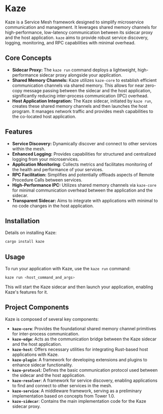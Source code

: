 # Kaze

Kaze is a Service Mesh framework designed to simplify microservice communication and management. It leverages shared memory channels for high-performance, low-latency communication between its sidecar proxy and the host application. `kaze` aims to provide robust service discovery, logging, monitoring, and RPC capabilities with minimal overhead.

## Core Concepts

- **Sidecar Proxy:** The `kaze run` command deploys a lightweight, high-performance sidecar proxy alongside your application.
- **Shared Memory Channels:** Kaze utilizes `kaze-core` to establish efficient communication channels via shared memory. This allows for near zero-copy message passing between the sidecar and the host application, significantly reducing inter-process communication (IPC) overhead.
- **Host Application Integration:** The Kaze sidecar, initiated by `kaze run`, creates these shared memory channels and then launches the host program. It manages network traffic and provides mesh capabilities to the co-located host application.

## Features

- **Service Discovery:** Dynamically discover and connect to other services within the mesh.
- **Enhanced Logging:** Provides capabilities for structured and centralized logging from your microservices.
- **Application Monitoring:** Collects metrics and facilitates monitoring of the health and performance of your services.
- **RPC Facilitation:** Simplifies and potentially offloads aspects of Remote Procedure Calls between services.
- **High-Performance IPC:** Utilizes shared memory channels via `kaze-core` for minimal communication overhead between the application and the sidecar.
- **Transparent Sidecar:** Aims to integrate with applications with minimal to no code changes in the host application.

## Installation

Details on installing Kaze:

```bash
cargo install kaze
```

## Usage

To run your application with Kaze, use the `kaze run` command:

```bash
kaze run <host_command_and_args>
```

This will start the Kaze sidecar and then launch your application, enabling Kaze's features for it.

## Project Components

Kaze is composed of several key components:

- **`kaze-core`**: Provides the foundational shared memory channel primitives for inter-process communication.
- **`kaze-edge`**: Acts as the communication bridge between the Kaze sidecar and the host application.
- **`kaze-host`**: Offers necessary utilities for integrating Rust-based host applications with Kaze.
- **`kaze-plugin`**: A framework for developing extensions and plugins to enhance sidecar functionality.
- **`kaze-protocol`**: Defines the basic communication protocol used between the sidecar and the host application.
- **`kaze-resolver`**: A framework for service discovery, enabling applications to find and connect to other services in the mesh.
- **`kaze-service`**: A middleware framework, serving as a preliminary implementation based on concepts from Tower 1.0.
- **`kaze-sidecar`**: Contains the main implementation code for the Kaze sidecar proxy.
